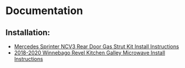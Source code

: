 # Documentation

## Installation:
- [Mercedes Sprinter NCV3 Rear Door Gas Strut Kit Install Instructions](/install-instructions/Mercedes-Sprinter-NCV3-Rear-Door-Gas-Strut-Kit-Install-Instructions.MD)
- [2018-2020 Winnebago Revel Kitchen Galley Microwave Install Instructions](/install-instructions/2018-2020-Winnebago-Revel-Kitchen-Galley-Microwave-Install-Instructions.MD)
